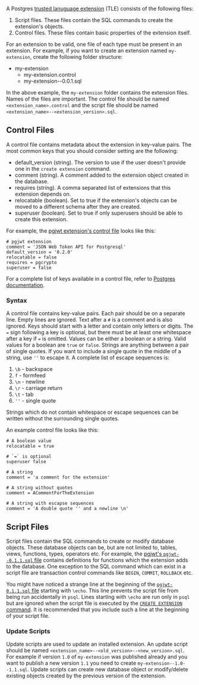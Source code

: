 A Postgres [trusted lanuguage extension](https://github.com/aws/pg_tle) (TLE) consists of the following files:

1. Script files. These files contain the SQL commands to create the extension's objects.
2. Control files. These files contain basic properties of the extension itself.

For an extension to be valid, one file of each type must be present in an extension. For example, if you want to create an extension named `my-extension`, create the following folder structure:

- my-extension
    - my-extension.control
    - my-extension--0.0.1.sql

In the above example, the `my-extension` folder contains the extension files. Names of the files are important. The control file should be named `<extension_name>.control` and the script file should be named `<extension_name>--<extension_version>.sql`.

## Control Files

A control file contains metadata about the extension in key-value pairs. The most common keys that you should consider setting are the following:

- default_version (string). The version to use if the user doesn't provide one in the `create extension` command.
- comment (string). A comment added to the extension object created in the database.
- requires (string). A comma separated list of extensions that this extension depends on.
- relocatable (boolean). Set to true if the extension's objects can be moved to a different schema after they are created.
- superuser (boolean). Set to true if only superusers should be able to create this extension.

For example, the [pgjwt extension's control file](https://github.com/michelp/pgjwt/blob/master/pgjwt.control) looks like this:

```control
# pgjwt extension
comment = 'JSON Web Token API for Postgresql'
default_version = '0.2.0'
relocatable = false
requires = pgcrypto
superuser = false
```

For a complete list of keys available in a control file, refer to [Postgres documentation](https://www.postgresql.org/docs/current/extend-extensions.html#EXTEND-EXTENSIONS-FILES).

### Syntax

A control file contains key-value pairs. Each pair should be on a separate line. Empty lines are ignored. Text after a `#` is a comment and is also ignored. Keys should start with a letter and contain only letters or digits. The `=` sign following a key is optional, but there must be at least one whitespace after a key if `=` is omitted. Values can be either a boolean or a string. Valid values for a boolean are `true` or `false`. Strings are anything between a pair of single quotes. If you want to include a single quote in the middle of a string, use `''` to escape it. A complete list of escape sequences is:

1. `\b` - backspace
2. `f` - formfeed
3. `\n` - newline
4. `\r` - carriage return
5. `\t` - tab
6. `''` - single quote

Strings which do not contain whitespace or escape sequences can be written without the surrounding single quotes.

An example control file looks like this:

```
# A boolean value
relocatable = true

# `=` is optional
superuser false

# A string
comment = 'a comment for the extension'

# A string without quotes
comment = ACommentForTheExtension

# A string with escapse sequences
comment = 'A double quote '' and a newline \n'
```


## Script Files

Script files contain the SQL commands to create or modify database objects. These database objects can be, but are not limited to, tables, views, functions, types, operators etc. For example, the [pgjwt's `pgjwt--0.1.1.sql` file](https://github.com/michelp/pgjwt/blob/master/pgjwt--0.1.1.sql) contains definitions for functions which the extension adds to the database. One exception to the SQL command which can exist in a script file are transaction control commands like `BEGIN`, `COMMIT`, `ROLLBACK` etc.

You might have noticed a strange line at the beginning of the [`pgjwt-0.1.1.sql` file](https://github.com/michelp/pgjwt/blob/master/pgjwt--0.1.1.sql) starting with `\echo`. This line prevents the script file from being run accidentally in `psql`. Lines starting with `\echo` are run only in `psql` but are ignored when the script file is executed by the [`CREATE EXTENSION` command](https://www.postgresql.org/docs/current/sql-createextension.html). It is recommended that you include such a line at the beginning of your script file.

### Update Scripts

Update scripts are used to update an installed extension. An update script should be named `<extension_name>--<old_version>--<new_version>.sql`. For example if version `1.0` of `my-extension` was published already and you want to publish a new version `1.1` you need to create `my-extension--1.0--1.1.sql`. Update scripts can create new database object or modify/delete existing objects created by the previous version of the extension.

